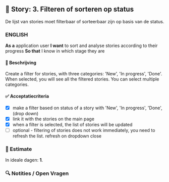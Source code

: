 ## 🧩 Story: 3. Filteren of sorteren op status
   De lijst van stories moet filterbaar of sorteerbaar zijn op basis van de status.
   
### ENGLISH

**As a** application user
**I want** to sort and analyse stories according to their progress
**So that** I know in which stage they are

#### 📝 Beschrijving

Create a filter for stories, with three categories: 'New', 'In progress', 'Done'. When selected, you will see all the filtered stories. You can select multiple categories. 

#### ✅ Acceptatiecriteria

* [X] make a filter based on status of a story with 'New', 'In progress', 'Done', (drop down)
* [X] link it with the stories on the main page
* [X] when a filter is selected, the list of stories will be updated
* [ ] optional - filtering of stories does not work immediately, you need to refresh the list. refresh on dropdown close

### 🧮 Estimate
In ideale dagen: **1**.

### 🔍 Notities / Open Vragen


